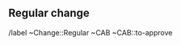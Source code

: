 ## Regular change

<!-- Regular change, to be approved by the CAB. -->

/label ~Change::Regular ~CAB ~CAB::to-approve
